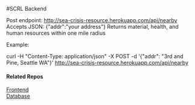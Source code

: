 #SCRL Backend

Post endpoint: http://sea-crisis-resource.herokuapp.com/api/nearby
Accepts JSON: {"addr":"your address"}
Returns material, health, and human resources within one mile radius

Example: 

curl -H "Content-Type: application/json" -X POST -d '{"addr": "3rd and Pine, Seattle WA"}' http://sea-crisis-resource.herokuapp.com/api/nearby

#### Related Repos  
[Frontend](https://github.com/mdblr/Seattle-Crisis-Resource-Locator-frontend)  
[Database](https://github.com/mdblr/scrl-db)  
